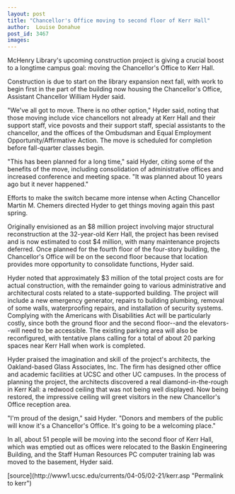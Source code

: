 ```yaml
---
layout: post
title: "Chancellor's Office moving to second floor of Kerr Hall"
author:  Louise Donahue
post_id: 3467
images:
---
```


<a name="content" id="content"></a>
<p>
  McHenry Library's upcoming construction project is giving a crucial boost to a longtime campus goal: moving the Chancellor's Office to Kerr Hall.
</p>
<p>
  Construction is due to start on the library expansion next fall, with work to begin first in the part of the building now housing the Chancellor's Office, Assistant Chancellor William Hyder said.
</p>
<p>
  "We've all got to move. There is no other option," Hyder said, noting that those moving include vice chancellors not already at Kerr Hall and their support staff, vice povosts and their support staff, special assistants to the chancellor, and the offices of the Ombudsman and Equal Employment Opportunity/Affirmative Action. The move is scheduled for completion before fall-quarter classes begin.
</p>
<p>
  "This has been planned for a long time," said Hyder, citing some of the benefits of the move, including consolidation of administrative offices and increased conference and meeting space. "It was planned about 10 years ago but it never happened."
</p>
<p>
  Efforts to make the switch became more intense when Acting Chancellor Martin M. Chemers directed Hyder to get things moving again this past spring.
</p>
<p>
  Originally envisioned as an $8 million project involving major structural reconstruction at the 32-year-old Kerr Hall, the project has been revised and is now estimated to cost $4 million, with many maintenance projects deferred. Once planned for the fourth floor of the four-story building, the Chancellor's Office will be on the second floor because that location provides more opportunity to consolidate functions, Hyder said.
</p>
<p>
  Hyder noted that approximately $3 million of the total project costs are for actual construction, with the remainder going to various administrative and architectural costs related to a state-supported building. The project will include a new emergency generator, repairs to building plumbing, removal of some walls, waterproofing repairs, and installation of security systems. Complying with the Americans with Disabilities Act will be particularly costly, since both the ground floor and the second floor--and the elevators--will need to be accessible. The existing parking area will also be reconfigured, with tentative plans calling for a total of about 20 parking spaces near Kerr Hall when work is completed.
</p>
<p>
  Hyder praised the imagination and skill of the project's architects, the Oakland-based Glass Associates, Inc. The firm has designed other office and academic facilities at UCSC and other UC campuses. In the process of planning the project, the architects discovered a real diamond-in-the-rough in Kerr Kall: a redwood ceiling that was not being well displayed. Now being restored, the impressive ceiling will greet visitors in the new Chancellor's Office reception area.
</p>
<p>
  "I'm proud of the design," said Hyder. "Donors and members of the public will know it's a Chancellor's Office. It's going to be a welcoming place."
</p>
<p>
  In all, about 51 people will be moving into the second floor of Kerr Hall, which was emptied out as offices were relocated to the Baskin Engineering Building, and the Staff Human Resources PC computer training lab was moved to the basement, Hyder said.
</p>
[source](http://www1.ucsc.edu/currents/04-05/02-21/kerr.asp "Permalink to kerr")
